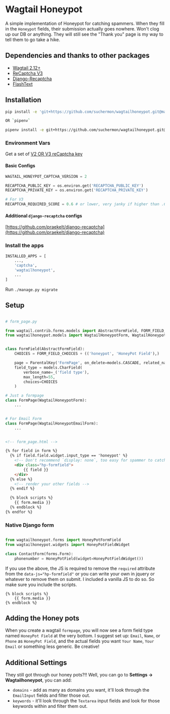 # Wagtail Honeypot

A simple implementation of Honeypot for catching spammers. When they fill in the `Honeypot` fields, their submission actually goes nowhere. Won't clog up our DB or anything. They will still see the "Thank you" page is my way to tell them to go take a hike.

## Dependencies and thanks to other packages

* [Wagtail 2.12+](https://wagtail.io/)
* [ReCaptcha V3](https://www.google.com/recaptcha/admin/create)
* [Django-Recaptcha](https://github.com/praekelt/django-recaptcha)
* [FlashText](https://flashtext.readthedocs.io/)

## Installation

```bash
pip install -e 'git+https://github.com/suchermon/wagtailhoneypot.git@master#egg=wagtailhoneypot'

OR `pipenv`

pipenv install -e git+https://github.com/suchermon/wagtailhoneypot.git@master#egg=wagtailhoneypot
```

### Environment Vars

Get a set of [V2 OR V3 reCaptcha key](https://www.google.com/recaptcha/admin/create)

#### Basic Configs

```python
WAGTAIL_HONEYPOT_CAPTCHA_VERSION = 2

RECAPTCHA_PUBLIC_KEY = os.environ.get('RECAPTCHA_PUBLIC_KEY')
RECAPTCHA_PRIVATE_KEY = os.environ.get('RECAPTCHA_PRIVATE_KEY')

# For V3
RECAPTCHA_REQUIRED_SCORE = 0.6 # or lower, very janky if higher than .6

```

#### Additional `django-recaptcha` configs

[https://github.com/praekelt/django-recaptcha](https://github.com/praekelt/django-recaptcha)

### Install the apps

```python
INSTALLED_APPS = [
    ...,
    'captcha',
    'wagtailhoneypot',
    ...
]
```

Run `./manage.py migrate`

## Setup

```python

# form_page.py

from wagtail.contrib.forms.models import AbstractFormField, FORM_FIELD_CHOICES
from wagtailhoneypot.models import WagtailHoneypotForm, WagtailHoneypotEmailForm


class FormField(AbstractFormField):
    CHOICES = FORM_FIELD_CHOICES + (('honeypot', 'HoneyPot Field'),)

    page = ParentalKey('FormPage', on_delete=models.CASCADE, related_name='form_fields')
    field_type = models.CharField(
        verbose_name=_('field type'),
        max_length=55,
        choices=CHOICES
    )

# Just a formpage
class FormPage(WagtailHoneypotForm):
    ...


# For Email Form
class FormPage(WagtailHoneypotEmailForm):
    ...
```

```html

<!-- form_page.html -->

{% for field in form %}
  {% if field.field.widget.input_type == 'honeypot' %}
    <!-- Don't recommend `display: none`, too easy for spammer to catch that. See hp_form.css for example -->
    <div class="hp-formfield">
        {{ field }}
    </div>
  {% else %}
    <!-- render your other fields -->
  {% endif %}

  {% block scripts %}
    {{ form.media }}
  {% endblock %}
{% endfor %}
```


### Native Django form

```python

from wagtailhoneypot.forms import HoneyPotFormField
from wagtailhoneypot.widgets import HoneyPotFieldWidget

class ContactForm(forms.Form):
    phonenumber = HoneyPotField(widget=HoneyPotFieldWidget())

```

If you use the above, the JS is required to remove the `required` attribute from the `data-js="hp-formfield"` or you can write your own in jquery or whatever to remove them on submit. I included a vanilla JS to do so. So make sure you include the scripts.


```
{% block scripts %}
    {{ form.media }}
{% endblock %}
```

## Adding the Honey pots

When you create a wagtail `formpage`, you will now see a form field type named `HoneyPot Field` at the very bottom. I suggest set up: `Email`, `Name`, or `Phone` as `HoneyPot Field`, and the actual fields you want `Your Name`, `Your Email` or something less generic. Be creative!

## Additional Settings

They still got through our honey pots?!! Well, you can go to **Settings -> Wagtailhoneypot**, you can add:

* `domains` - add as many as domains you want, it'll look through the `EmailInput` fields and filter those out.
* `keywords` - it'll look through the `Textarea` input fields and look for those keywords within and filter them out.
